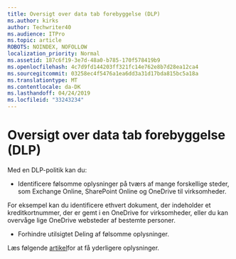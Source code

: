 ```yaml
---
title: Oversigt over data tab forebyggelse (DLP)
ms.author: kirks
author: Techwriter40
ms.audience: ITPro
ms.topic: article
ROBOTS: NOINDEX, NOFOLLOW
localization_priority: Normal
ms.assetid: 187c6f19-3e7d-48a0-b785-170f578419b9
ms.openlocfilehash: 4c7d9fd144203ff321fc14e762e8b7d28ea12ca4
ms.sourcegitcommit: 03258ec4f5476a1ea6dd3a31d17bda815bc5a18a
ms.translationtype: MT
ms.contentlocale: da-DK
ms.lasthandoff: 04/24/2019
ms.locfileid: "33243234"
---
```

# <a name="data-loss-prevention-dlp-overview"></a>Oversigt over data tab forebyggelse (DLP)

Med en DLP-politik kan du:

- Identificere følsomme oplysninger på tværs af mange forskellige steder, som Exchange Online, SharePoint Online og OneDrive til virksomheder.


For eksempel kan du identificere ethvert dokument, der indeholder et kreditkortnummer, der er gemt i en OneDrive for virksomheder, eller du kan overvåge lige OneDrive websteder af bestemte personer.

- Forhindre utilsigtet Deling af følsomme oplysninger.


Læs følgende [artikel](https://docs.microsoft.com/en-us/office365/securitycompliance/data-loss-prevention-policies)for at få yderligere oplysninger.

